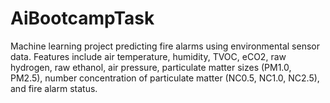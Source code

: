 # AiBootcampTask
Machine learning project predicting fire alarms using environmental sensor data. Features include air temperature, humidity, TVOC, eCO2, raw hydrogen, raw ethanol, air pressure, particulate matter sizes (PM1.0, PM2.5), number concentration of particulate matter (NC0.5, NC1.0, NC2.5), and fire alarm status.

